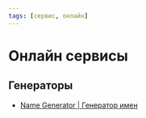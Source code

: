 ```yaml
---
tags: [сервис, онлайн]
---
```

# Онлайн сервисы

## Генераторы

* [Name Generator | Генератор имен](https://www.name-generator.org.uk/)
